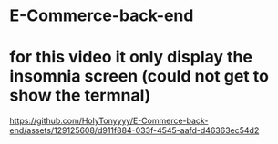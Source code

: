 # E-Commerce-back-end

# for this video it only display the insomnia screen (could not get to show the termnal)



https://github.com/HolyTonyyyy/E-Commerce-back-end/assets/129125608/d911f884-033f-4545-aafd-d46363ec54d2

